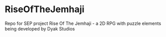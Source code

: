 # RiseOfTheJemhaji
Repo for SEP project Rise Of The Jemhaji - a 2D RPG with puzzle elements being developed by Dyak Studios
